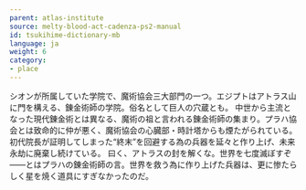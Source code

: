 ```yaml
---
parent: atlas-institute
source: melty-blood-act-cadenza-ps2-manual
id: tsukihime-dictionary-mb
language: ja
weight: 6
category:
- place
---
```


シオンが所属していた学院で、魔術協会三大部門の一つ。エジプトはアトラス山に門を構える、錬金術師の学院。俗名として巨人の穴蔵とも。
中世から主流となった現代錬金術とは異なる、魔術の祖と言われる錬金術師の集まり。プラハ協会とは致命的に仲が悪く、魔術協会の心臓部・時計塔からも煙たがられている。
初代院長が証明してしまった“終末”を回避する為の兵器を延々と作り上げ、未来永劫に廃棄し続けている。
曰く、アトラスの封を解くな。世界を七度滅ぼすぞ——とはプラハの錬金術師の言。世界を救う為に作り上げた兵器は、更に惨たらしく星を焼く道具にすぎなかったのだ。
